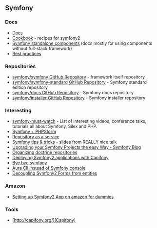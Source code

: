 ## Symfony
### Docs
- [Docs](http://symfony.com/doc/current/index.html)
- [Cookbook](http://symfony.com/doc/current/cookbook/index.html) - recipes for symfony2
- [Symfony standalone components](http://symfony.com/doc/current/components/index.html) (docs mostly for using components without full-stack framework)
- [Best practices](http://symfony.com/doc/current/best_practices/index.html)

### Repositories
- [symfony/symfony GitHub Repository](https://github.com/symfony/symfony) - framework itself repository
- [symfony/symfony-standard GitHub Repository](https://github.com/symfony/symfony-standard) - Symfony standard edition repository
- [symfony/docs GitHub Repository](https://github.com/symfony/symfony-docs) - Symfony docs repository
- [symfony/installer GitHub Repository](https://github.com/symfony/symfony-installer) - Symfony installer repository

### Interesting
- [symfony-must-watch](https://github.com/symfony-si/symfony-must-watch) - List of interesting videos, conference talks, tutorials all about Symfony, Silex and PHP.
- [Symfony + PHPStorm](http://blog.jetbrains.com/phpstorm/2014/08/symfony-development-using-phpstorm/)
- [Repository as a service](http://php-and-symfony.matthiasnoback.nl/2014/05/inject-a-repository-instead-of-an-entity-manager/)
- [Symfony tips & tricks](http://www.slideshare.net/javier.eguiluz/symfony-tips-and-tricks) - slides from REALLY nice talk
- [Upgrading your Symfony Projects the easy Way - Symfony Blog](http://symfony.com/blog/upgrading-your-symfony-projects-the-easy-way)
- [Organizing doctrine repositories](https://gist.github.com/yurytolochko/5447e7beaa874064defa#file-duplicates-php)
- [Deploying Symfony2 applications with Capifony](http://krunoknego.com/2014/09/30/deploying-symfony2-applications-with-capifony/)
- [Bye bye symfony](http://mmoreram.com/blog/2014/09/01/bye-bye-symfony/)
- [Aura Cli instead of Symfony console](http://www.craftitonline.com/2014/09/look-mama-no-console-coupling-bye-symfony-welcome-aura-cli/)
- [Decoupling Symfony2 Forms from entities](http://verraes.net/2013/04/decoupling-symfony2-forms-from-entities/)

### Amazon
- [Setting up Symfony2 App on amazon for dummies](http://stackoverflow.com/questions/20639522/setting-up-symfony2-application-on-amazon-for-dummies)

### Tools
- [http://capifony.org/](Capifony)
